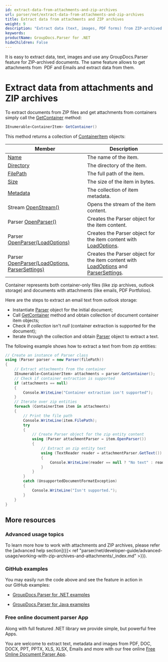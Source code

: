 ```yaml
---
id: extract-data-from-attachments-and-zip-archives
url: parser/net/extract-data-from-attachments-and-zip-archives
title: Extract data from attachments and ZIP archives
weight: 9
description: "Extract data (text, images, PDF forms) from ZIP-archived documents with GroupDocs.Parser."
keywords: 
productName: GroupDocs.Parser for .NET
hideChildren: False
---
```

It is easy to extract data, text, images and use any GroupDocs.Parser feature for ZIP-archived documents. The same feature allows to get attachments from  PDF and Emails and extract data from them.

# Extract data from attachments and ZIP archives

To extract documents from ZIP files and get attachments from containers simply call the [GetContainer](https://apireference.groupdocs.com/net/parser/groupdocs.parser/parser/methods/getcontainer) method:

```csharp
IEnumerable<ContainerItem> GetContainer()

```

This method returns a collection of [ContainerItem](https://apireference.groupdocs.com/net/parser/groupdocs.parser.data/containeritem) objects:

| Member | Description |
| --- | --- |
| [Name](https://apireference.groupdocs.com/net/parser/groupdocs.parser.data/containeritem/properties/name) | The name of the item. |
| [Directory](https://apireference.groupdocs.com/net/parser/groupdocs.parser.data/containeritem/properties/directory) | The directory of the item. |
| [FilePath](https://apireference.groupdocs.com/net/parser/groupdocs.parser.data/containeritem/properties/filepath) | The full path of the item. |
| [Size](https://apireference.groupdocs.com/net/parser/groupdocs.parser.data/containeritem/properties/size) | The size of the item in bytes. |
| [Metadata](https://apireference.groupdocs.com/net/parser/groupdocs.parser.data/containeritem/properties/metadata) | The collection of item metadata. |
| Stream [OpenStream()](https://apireference.groupdocs.com/net/parser/groupdocs.parser.data/containeritem/methods/openstream) | Opens the stream of the item content. |
| Parser [OpenParser()](https://apireference.groupdocs.com/net/parser/groupdocs.parser.data/containeritem/methods/openparser) | Creates the Parser object for the item content. |
| Parser [OpenParser(LoadOptions)](https://apireference.groupdocs.com/net/parser/groupdocs.parser.data.containeritem/openparser/methods/1) | Creates the Parser object for the item content with [LoadOptions](https://apireference.groupdocs.com/net/parser/groupdocs.parser.options/loadoptions). |
| Parser [OpenParser(LoadOptions, ParserSettings)](https://apireference.groupdocs.com/net/parser/groupdocs.parser.data.containeritem/openparser/methods/2) | Creates the Parser object for the item content with [LoadOptions](https://apireference.groupdocs.com/net/parser/groupdocs.parser.options/loadoptions) and [ParserSettings](https://apireference.groupdocs.com/net/parser/groupdocs.parser.options/parsersettings). |

Container represents both container-only files (like zip archives, outlook storage) and documents with attachments (like emails, PDF Portfolios).

Here are the steps to extract an email text from outlook storage:

*   Instantiate [Parser](https://apireference.groupdocs.com/net/parser/groupdocs.parser/parser) object for the initial document;
*   Call [GetContainer](https://apireference.groupdocs.com/net/parser/groupdocs.parser/parser/methods/getcontainer) method and obtain collection of document container item objects;
*   Check if *collection* isn't *null* (container extraction is supported for the document);
*   Iterate through the collection and obtain [Parser](https://apireference.groupdocs.com/net/parser/groupdocs.parser/parser) object to extract a text.

The following example shows how to extract a text from from zip entities:

```csharp
// Create an instance of Parser class
using (Parser parser = new Parser(filePath))
{
    // Extract attachments from the container
    IEnumerable<ContainerItem> attachments = parser.GetContainer();
    // Check if container extraction is supported
    if (attachments == null)
    {
        Console.WriteLine("Container extraction isn't supported");
    }
    // Iterate over zip entities
    foreach (ContainerItem item in attachments)
    {
        // Print the file path
        Console.WriteLine(item.FilePath);
        try
        {
            // Create Parser object for the zip entity content
            using (Parser attachmentParser = item.OpenParser())
            {
                // Extract an zip entity text
                using (TextReader reader = attachmentParser.GetText())
                {
                    Console.WriteLine(reader == null ? "No text" : reader.ReadToEnd());
                }
            }
        }
        catch (UnsupportedDocumentFormatException)
        {
            Console.WriteLine("Isn't supported.");
        }
    }
}
```

## More resources

### Advanced usage topics

To learn more how to work with attachments and ZIP archives, please refer the [advanced help section]({{< ref "parser/net/developer-guide/advanced-usage/working-with-zip-archives-and-attachments/_index.md" >}}).

### GitHub examples

You may easily run the code above and see the feature in action in our GitHub examples:

*   [GroupDocs.Parser for .NET examples](https://github.com/groupdocs-parser/GroupDocs.Parser-for-.NET)
    
*   [GroupDocs.Parser for Java examples](https://github.com/groupdocs-parser/GroupDocs.Parser-for-Java)
    

### Free online document parser App

Along with full featured .NET library we provide simple, but powerful free Apps.

You are welcome to extract text, metadata and images from PDF, DOC, DOCX, PPT, PPTX, XLS, XLSX, Emails and more with our free online [Free Online Document Parser App](https://products.groupdocs.app/parser).
